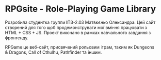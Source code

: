# RPGsite - Role-Playing Game Library

Розробила студентка группи ІПЗ-2.03 Матвєєнко Олександра. 
Цей сайт створений для того щоб продемонструвати мої вміння працювати з HTML + CSS + JS.
Проект виконано в рамках навчального завдання з фронтенду.

RPGame це веб-сайт, присвячений рольовим іграм, таким як Dungeons & Dragons, Call of Cthulhu, Pathfinder та іншим.
